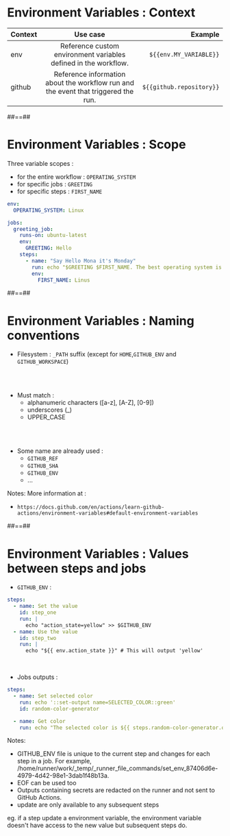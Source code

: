 <!-- .slide: class="with-code" -->
# Environment Variables : Context

|Context|Use case|Example|
| :--- | :----: | ---: |
| env | Reference custom environment variables defined in the workflow. | `${{env.MY_VARIABLE}}` |
| github | Reference information about the workflow run and the event that triggered the run. | `${{github.repository}}` |

##==##
<!-- .slide: class="with-code"-->
# Environment Variables : Scope

Three variable scopes : 
* for the entire workflow : `OPERATING_SYSTEM`
* for specific jobs : `GREETING`
* for specific steps : `FIRST_NAME`

```yaml
env:
  OPERATING_SYSTEM: Linux

jobs:
  greeting_job:
    runs-on: ubuntu-latest
    env:
      GREETING: Hello
    steps:
      - name: "Say Hello Mona it's Monday"
        run: echo "$GREETING $FIRST_NAME. The best operating system is $OPERATING_SYSTEM !"
        env:
          FIRST_NAME: Linus
```

##==##
# Environment Variables : Naming conventions

* Filesystem : `_PATH` suffix (except for `HOME`,`GITHUB_ENV` and `GITHUB_WORKSPACE`)

<br>
<br>

* Must match :
  * alphanumeric characters ([a-z], [A-Z], [0-9]) 
  * underscores (_)
  * UPPER_CASE

<br>
<br>

* Some name are already used : 
  * `GITHUB_REF`
  * `GITHUB_SHA`
  * `GITHUB_ENV`
  * ...

Notes: 
More information at : 
- `https://docs.github.com/en/actions/learn-github-actions/environment-variables#default-environment-variables`

##==##
<!-- .slide: class="with-big-code"-->
# Environment Variables : Values between steps and jobs

* `GITHUB_ENV` :

```yaml
steps:
  - name: Set the value
    id: step_one
    run: |
      echo "action_state=yellow" >> $GITHUB_ENV
  - name: Use the value
    id: step_two
    run: |
      echo "${{ env.action_state }}" # This will output 'yellow'
```
<br>

* Jobs outputs :  

```yaml
steps:
  - name: Set selected color
    run: echo '::set-output name=SELECTED_COLOR::green'
    id: random-color-generator

  - name: Get color
    run: echo "The selected color is ${{ steps.random-color-generator.outputs.SELECTED_COLOR }}" # This will output 'green'
```

Notes: 
* GITHUB_ENV file is unique to the current step and changes for each step in a job. 
For example, /home/runner/work/_temp/_runner_file_commands/set_env_87406d6e-4979-4d42-98e1-3dab1f48b13a. 
* EOF can be used too
* Outputs containing secrets are redacted on the runner and not sent to GitHub Actions.
* update are only available to any subsequent steps

eg. if a step update a environment variable, the environment variable doesn't have access to the new value but subsequent steps do.
 